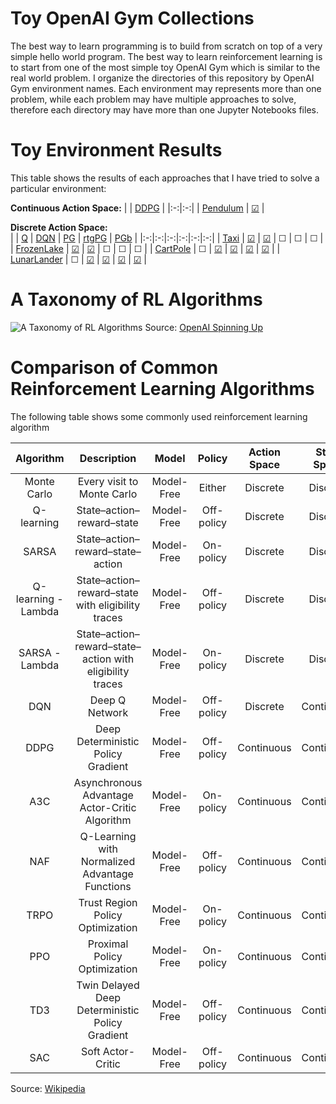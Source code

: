 # Toy OpenAI Gym Collections
The best way to learn programming is to build from scratch on top of a very simple hello world program. The best way to learn reinforcement learning is to start from one of the most simple toy OpenAI Gym which is similar to the real world problem. I organize the directories of this repository by OpenAI Gym environment names. Each environment may represents more than one problem, while each problem may have multiple approaches to solve, therefore each directory may have more than one Jupyter Notebooks files.

# Toy Environment Results
This table shows the results of each approaches that I have tried to solve a particular environment:

**Continuous Action Space:**
|  | [DDPG](#toy-environment-results "Deep Deterministic Policy Gradient") |
|:-:|:-:|
| [Pendulum](Pendulum) | [&#9745;](Pendulum/pendulum_v0%40DDPG%23pytorch.ipynb) |

**Discrete Action Space:**  
|  | [Q](#toy-environment-results "Q Learning") | [DQN](#toy-environment-results "Deep Q Network") | [PG](#toy-environment-results "Policy Gradient") | [rtgPG](#toy-environment-results "Reward-to-Go Policy Gradient") | [PGb](#toy-environment-results "Policy Gradient with Baseline") |
|:-:|:-:|:-:|:-:|:-:|:-:|
| [Taxi](Taxi)               | [&#9745;](Taxi/taxi_v3%40QLearning%23numpy.ipynb) | [&#9745;](Taxi/taxi_v3%40DQN%23keras.ipynb) | &#9744; | &#9744; | &#9744; |
| [FrozenLake](FrozenLake)   | [&#9745;](FrozenLake/FrozenLake8x8_v0%40QLearning%23numpy.ipynb) | [&#9745;](FrozenLake/FrozenLake8x8_v0%40DQN%23keras.ipynb) | &#9744; | &#9744; | &#9744; |
| [CartPole](CartPole)       | &#9744; | [&#9745;](CartPole/cartpole_v1%40DQN%23keras.ipynb) | [&#9745;](CartPole/cartpole_v1%40PG%23pytorch.ipynb) | [&#9745;](CartPole/cartpole_v1%40rtgPG%23pytorch.ipynb) | [&#9745;](CartPole/cartpole_v1%40PGb%23pytorch.ipynb) |
| [LunarLander](LunarLander) | &#9744; | [&#9745;](LunarLander/lunarlander_v2%40DQN%23keras.ipynb) | [&#9745;](LunarLander/lunarlander_v2%40PG%23pytorch.ipynb) | [&#9745;](LunarLander/lunarlander_v2%40rtgPG%23pytorch.ipynb) | [&#9745;](LunarLander/lunarlander_v2%40PGb%23pytorch.ipynb) |

# A Taxonomy of RL Algorithms
![](https://spinningup.openai.com/en/latest/_images/rl_algorithms_9_15.svg "A Taxonomy of RL Algorithms")
Source: [OpenAI Spinning Up](https://spinningup.openai.com/en/latest/spinningup/rl_intro2.html#a-taxonomy-of-rl-algorithms)

# Comparison of Common Reinforcement Learning Algorithms
The following table shows some commonly used reinforcement learning algorithm

| Algorithm 	| Description 	| Model 	| Policy 	| Action Space 	| State Space 	| Operator 	|
|:-:	|:-:	|:-:	|:-:	|:-:	|:-:	|:-:	|
| Monte Carlo 	| Every visit to Monte Carlo 	| Model-Free 	| Either 	| Discrete 	| Discrete 	| Sample-means 	|
| Q-learning 	| State–action–reward–state 	| Model-Free 	| Off-policy 	| Discrete 	| Discrete 	| Q-value 	|
| SARSA 	| State–action–reward–state–action 	| Model-Free 	| On-policy 	| Discrete 	| Discrete 	| Q-value 	|
| Q-learning - Lambda 	| State–action–reward–state with eligibility traces 	| Model-Free 	| Off-policy 	| Discrete 	| Discrete 	| Q-value 	|
| SARSA - Lambda 	| State–action–reward–state–action with eligibility traces 	| Model-Free 	| On-policy 	| Discrete 	| Discrete 	| Q-value 	|
| DQN 	| Deep Q Network 	| Model-Free 	| Off-policy 	| Discrete 	| Continuous 	| Q-value 	|
| DDPG 	| Deep Deterministic Policy Gradient 	| Model-Free 	| Off-policy 	| Continuous 	| Continuous 	| Q-value 	|
| A3C 	| Asynchronous Advantage Actor-Critic Algorithm 	| Model-Free 	| On-policy 	| Continuous 	| Continuous 	| Advantage 	|
| NAF 	| Q-Learning with Normalized Advantage Functions 	| Model-Free 	| Off-policy 	| Continuous 	| Continuous 	| Advantage 	|
| TRPO 	| Trust Region Policy Optimization 	| Model-Free 	| On-policy 	| Continuous 	| Continuous 	| Advantage 	|
| PPO 	| Proximal Policy Optimization 	| Model-Free 	| On-policy 	| Continuous 	| Continuous 	| Advantage 	|
| TD3 	| Twin Delayed Deep Deterministic Policy Gradient 	| Model-Free 	| Off-policy 	| Continuous 	| Continuous 	| Q-value 	|
| SAC 	| Soft Actor-Critic 	| Model-Free 	| Off-policy 	| Continuous 	| Continuous 	| Advantage 	|

Source: [Wikipedia](https://en.wikipedia.org/wiki/Reinforcement_learning#Comparison_of_reinforcement_learning_algorithms)
